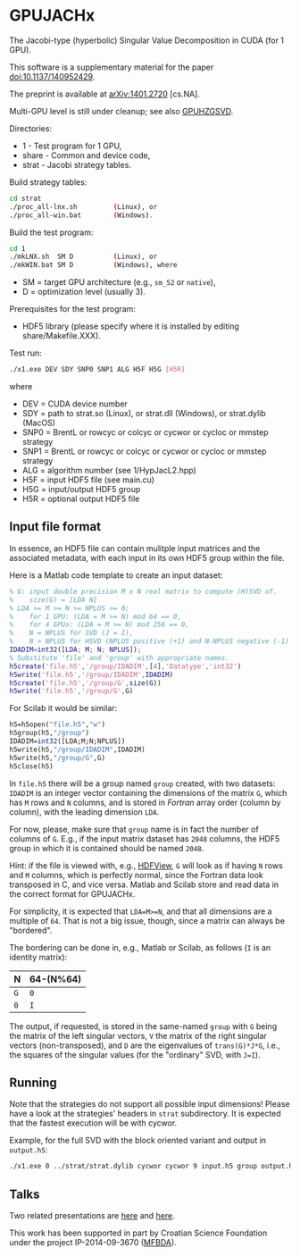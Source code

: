 # GPUJACHx
The Jacobi-type (hyperbolic) Singular Value Decomposition in CUDA (for 1 GPU).

This software is a supplementary material for the paper
[doi:10.1137/140952429](https://doi.org/10.1137/140952429 "A hierarchically blocked Jacobi SVD algorithm for single and multiple graphics processing units").

The preprint is available at [arXiv:1401.2720](https://arxiv.org/abs/1401.2720 "A hierarchically blocked Jacobi SVD algorithm for single and multiple graphics processing units") \[cs.NA\].

Multi-GPU level is still under cleanup; see also [GPUHZGSVD](https://github.com/venovako/GPUHZGSVD).

Directories:
* 1     - Test program for 1 GPU,
* share - Common and device code,
* strat - Jacobi strategy tables.

Build strategy tables:
```bash
cd strat
./proc_all-lnx.sh         (Linux), or
./proc_all-win.bat        (Windows).
```

Build the test program:
```bash
cd 1
./mkLNX.sh  SM D          (Linux), or
./mkWIN.bat SM D          (Windows), where
```
* SM = target GPU architecture (e.g., `sm_52` or `native`),
* D  = optimization level (usually 3).

Prerequisites for the test program:
* HDF5 library (please specify where it is installed by editing share/Makefile.XXX).

Test run:
```bash
./x1.exe DEV SDY SNP0 SNP1 ALG H5F H5G [H5R]
```
where
* DEV  = CUDA device number
* SDY  = path to strat.so (Linux), or strat.dll (Windows), or strat.dylib (MacOS)
* SNP0 = BrentL or rowcyc or colcyc or cycwor or cycloc or mmstep strategy
* SNP1 = BrentL or rowcyc or colcyc or cycwor or cycloc or mmstep strategy
* ALG  = algorithm number (see 1/HypJacL2.hpp)
* H5F  = input HDF5 file (see main.cu)
* H5G  = input/output HDF5 group
* H5R  = optional output HDF5 file

## Input file format

In essence, an HDF5 file can contain mulitple input matrices and the associated metadata, with each input in its own HDF5 group within the file.

Here is a Matlab code template to create an input dataset:
```Matlab
% G: input double precision M x N real matrix to compute (H)SVD of.
%    size(G) = [LDA N]
% LDA >= M >= N >= NPLUS >= 0;
%    for 1 GPU: (LDA = M >= N) mod 64 == 0,
%    for 4 GPUs: (LDA = M >= N) mod 256 == 0,
%    N = NPLUS for SVD (J = I),
%    N > NPLUS for HSVD (NPLUS positive (+1) and N-NPLUS negative (-1) signs in J).
IDADIM=int32([LDA; M; N; NPLUS]);
% Substitute 'file' and 'group' with appropriate names.
h5create('file.h5','/group/IDADIM',[4],'Datatype','int32')
h5write('file.h5','/group/IDADIM',IDADIM)
h5create('file.h5','/group/G',size(G))
h5write('file.h5','/group/G',G)
```
For Scilab it would be similar:
```Scilab
h5=h5open("file.h5","w")
h5group(h5,"/group")
IDADIM=int32([LDA;M;N;NPLUS])
h5write(h5,"/group/IDADIM",IDADIM)
h5write(h5,"/group/G",G)
h5close(h5)
```
In `file.h5` there will be a group named `group` created, with two datasets: `IDADIM` is an integer vector containing the dimensions of the matrix `G`, which has `M` rows and `N` columns, and is stored in *Fortran* array order (column by column), with the leading dimension `LDA`.

For now, please, make sure that `group` name is in fact the number of columns of `G`.
E.g., if the input matrix dataset has `2048` columns, the HDF5 group in which it is contained should be named `2048`.

Hint: if the file is viewed with, e.g., [HDFView](https://www.hdfgroup.org/downloads/hdfview/ "A free HDF5 viewer/editor."), `G` will look as if having `N` rows and `M` columns, which is perfectly normal, since the Fortran data look transposed in C, and vice versa.
Matlab and Scilab store and read data in the correct format for GPUJACHx.

For simplicity, it is expected that `LDA=M>=N`, and that all dimensions are a multiple of `64`.  That is not a big issue, though, since a matrix can always be "bordered".

The bordering can be done in, e.g., Matlab or Scilab, as follows (`I` is an identity matrix):

|   N | 64-(N%64) |
| --- | --------- |
| `G` |       `0` |
| `0` |       `I` |

The output, if requested, is stored in the same-named `group` with `G` being the matrix of the left singular vectors, `V` the matrix of the right singular vectors (non-transposed), and `D` are the eigenvalues of `trans(G)*J*G`, i.e., the squares of the singular values (for the "ordinary" SVD, with `J=I`).

## Running

Note that the strategies do not support all possible input dimensions!
Please have a look at the strategies' headers in `strat` subdirectory.
It is expected that the fastest execution will be with cycwor.

Example, for the full SVD with the block oriented variant and output in `output.h5`:
```bash
./x1.exe 0 ../strat/strat.dylib cycwor cycwor 9 input.h5 group output.h5
```

## Talks

Two related presentations are [here](https://venovako.eu/VeNoDrSc/PMAA14.pdf) and [here](https://venovako.eu/VeNoDrSc/IBMRZH.pdf).

This work has been supported in part by Croatian Science Foundation under the project IP-2014-09-3670 ([MFBDA](https://web.math.pmf.unizg.hr/mfbda/)).
